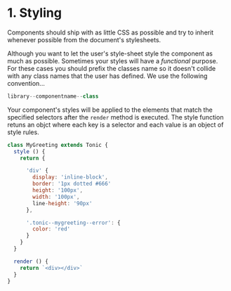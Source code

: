 # 1. Styling

Components should ship with as little CSS as possible and try to inherit
whenever possible from the document's stylesheets.

Although you want to let the user's style-sheet style the component as much as
possible. Sometimes your styles will have a *functional* purpose. For these
cases you should prefix the classes name so it doesn't collide with any class
names that the user has defined. We use the following convention...

```js
library--componentname--class
```

Your component's styles will be applied to the elements that match the specified
selectors after the `render` method is executed. The style function retuns an
objct where each key is a selector and each value is an object of style rules.

```js
class MyGreeting extends Tonic {
  style () {
    return {

      'div' {
        display: 'inline-block',
        border: '1px dotted #666'
        height: '100px',
        width: '100px',
        line-height: '90px'
      },

      '.tonic--mygreeting--error': {
        color: 'red'
      }
    }
  }

  render () {
    return `<div></div>`
  }
}
```
